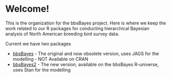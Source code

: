 # Welcome!

This is the organization for the bbsBayes project. Here is where we keep the work related to our R packages for conducting hierarchical Bayesian analysis of North American breeding bird survey data.

Current we have two packages

- [bbsBayes](https://github.com/bbsBayes/bbsBayes) - The original and now obsolete version, uses JAGS for the modelling - NOT Available on CRAN
- [bbsBayes2](https://github.com/bbsBayes/bbsBayes2) - The new version, available on the bbsBayes R-universe, uses Stan for the modelling
